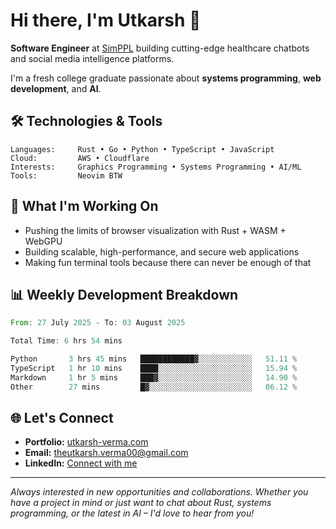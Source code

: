 # Hi there, I'm Utkarsh 👋

**Software Engineer** at [SimPPL](https://simppl.org) building cutting-edge healthcare chatbots and social media intelligence platforms.

I'm a fresh college graduate passionate about **systems programming**, **web development**, and **AI**.

## 🛠️ Technologies & Tools

```
Languages:     Rust • Go • Python • TypeScript • JavaScript
Cloud:         AWS • Cloudflare
Interests:     Graphics Programming • Systems Programming • AI/ML
Tools:         Neovim BTW
```

## 🚀 What I'm Working On

- Pushing the limits of browser visualization with Rust + WASM + WebGPU
- Building scalable, high-performance, and secure web applications
- Making fun terminal tools because there can never be enough of that

## 📊 Weekly Development Breakdown

<!--START_SECTION:waka-->

```rust
From: 27 July 2025 - To: 03 August 2025

Total Time: 6 hrs 54 mins

Python       3 hrs 45 mins   ████████████▓░░░░░░░░░░░░   51.11 %
TypeScript   1 hr 10 mins    ████░░░░░░░░░░░░░░░░░░░░░   15.94 %
Markdown     1 hr 5 mins     ███▓░░░░░░░░░░░░░░░░░░░░░   14.90 %
Other        27 mins         █▓░░░░░░░░░░░░░░░░░░░░░░░   06.12 %
```

<!--END_SECTION:waka-->

## 🌐 Let's Connect

- **Portfolio:** [utkarsh-verma.com](https://utkarsh-verma.com)
- **Email:** theutkarsh.verma00@gmail.com
- **LinkedIn:** [Connect with me](https://linkedin.com/in/utkarsh-verm4)

---

*Always interested in new opportunities and collaborations. Whether you have a project in mind or just want to chat about Rust, systems programming, or the latest in AI – I'd love to hear from you!*
